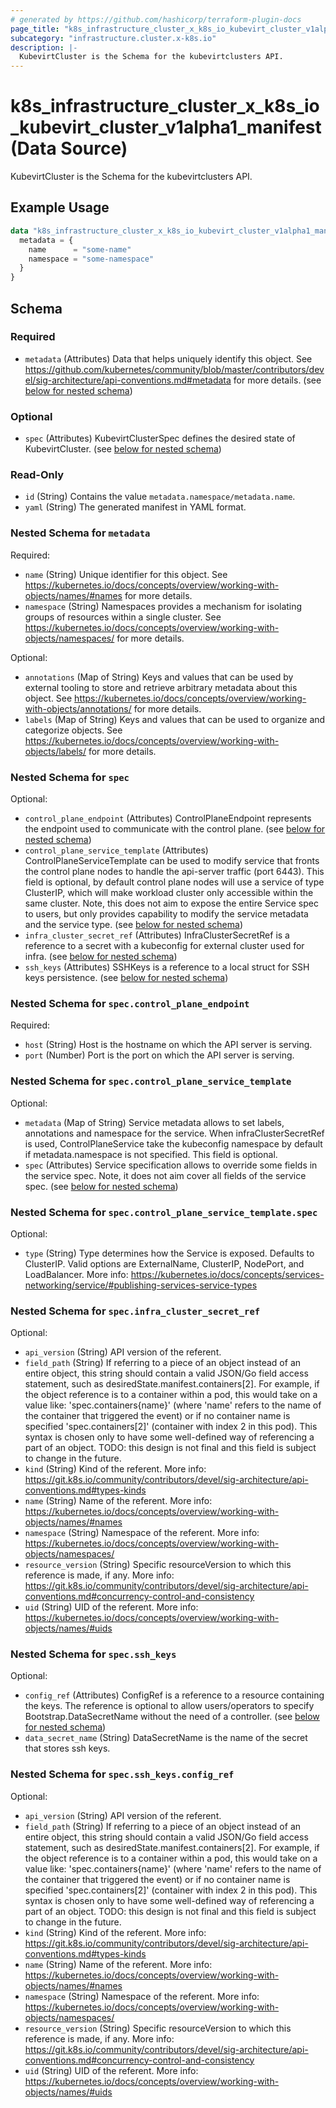 ```yaml
---
# generated by https://github.com/hashicorp/terraform-plugin-docs
page_title: "k8s_infrastructure_cluster_x_k8s_io_kubevirt_cluster_v1alpha1_manifest Data Source - terraform-provider-k8s"
subcategory: "infrastructure.cluster.x-k8s.io"
description: |-
  KubevirtCluster is the Schema for the kubevirtclusters API.
---
```


# k8s_infrastructure_cluster_x_k8s_io_kubevirt_cluster_v1alpha1_manifest (Data Source)

KubevirtCluster is the Schema for the kubevirtclusters API.

## Example Usage

```terraform
data "k8s_infrastructure_cluster_x_k8s_io_kubevirt_cluster_v1alpha1_manifest" "example" {
  metadata = {
    name      = "some-name"
    namespace = "some-namespace"
  }
}
```

<!-- schema generated by tfplugindocs -->
## Schema

### Required

- `metadata` (Attributes) Data that helps uniquely identify this object. See https://github.com/kubernetes/community/blob/master/contributors/devel/sig-architecture/api-conventions.md#metadata for more details. (see [below for nested schema](#nestedatt--metadata))

### Optional

- `spec` (Attributes) KubevirtClusterSpec defines the desired state of KubevirtCluster. (see [below for nested schema](#nestedatt--spec))

### Read-Only

- `id` (String) Contains the value `metadata.namespace/metadata.name`.
- `yaml` (String) The generated manifest in YAML format.

<a id="nestedatt--metadata"></a>
### Nested Schema for `metadata`

Required:

- `name` (String) Unique identifier for this object. See https://kubernetes.io/docs/concepts/overview/working-with-objects/names/#names for more details.
- `namespace` (String) Namespaces provides a mechanism for isolating groups of resources within a single cluster. See https://kubernetes.io/docs/concepts/overview/working-with-objects/namespaces/ for more details.

Optional:

- `annotations` (Map of String) Keys and values that can be used by external tooling to store and retrieve arbitrary metadata about this object. See https://kubernetes.io/docs/concepts/overview/working-with-objects/annotations/ for more details.
- `labels` (Map of String) Keys and values that can be used to organize and categorize objects. See https://kubernetes.io/docs/concepts/overview/working-with-objects/labels/ for more details.


<a id="nestedatt--spec"></a>
### Nested Schema for `spec`

Optional:

- `control_plane_endpoint` (Attributes) ControlPlaneEndpoint represents the endpoint used to communicate with the control plane. (see [below for nested schema](#nestedatt--spec--control_plane_endpoint))
- `control_plane_service_template` (Attributes) ControlPlaneServiceTemplate can be used to modify service that fronts the control plane nodes to handle the api-server traffic (port 6443). This field is optional, by default control plane nodes will use a service of type ClusterIP, which will make workload cluster only accessible within the same cluster. Note, this does not aim to expose the entire Service spec to users, but only provides capability to modify the service metadata and the service type. (see [below for nested schema](#nestedatt--spec--control_plane_service_template))
- `infra_cluster_secret_ref` (Attributes) InfraClusterSecretRef is a reference to a secret with a kubeconfig for external cluster used for infra. (see [below for nested schema](#nestedatt--spec--infra_cluster_secret_ref))
- `ssh_keys` (Attributes) SSHKeys is a reference to a local struct for SSH keys persistence. (see [below for nested schema](#nestedatt--spec--ssh_keys))

<a id="nestedatt--spec--control_plane_endpoint"></a>
### Nested Schema for `spec.control_plane_endpoint`

Required:

- `host` (String) Host is the hostname on which the API server is serving.
- `port` (Number) Port is the port on which the API server is serving.


<a id="nestedatt--spec--control_plane_service_template"></a>
### Nested Schema for `spec.control_plane_service_template`

Optional:

- `metadata` (Map of String) Service metadata allows to set labels, annotations and namespace for the service. When infraClusterSecretRef is used, ControlPlaneService take the kubeconfig namespace by default if metadata.namespace is not specified. This field is optional.
- `spec` (Attributes) Service specification allows to override some fields in the service spec. Note, it does not aim cover all fields of the service spec. (see [below for nested schema](#nestedatt--spec--control_plane_service_template--spec))

<a id="nestedatt--spec--control_plane_service_template--spec"></a>
### Nested Schema for `spec.control_plane_service_template.spec`

Optional:

- `type` (String) Type determines how the Service is exposed. Defaults to ClusterIP. Valid options are ExternalName, ClusterIP, NodePort, and LoadBalancer. More info: https://kubernetes.io/docs/concepts/services-networking/service/#publishing-services-service-types



<a id="nestedatt--spec--infra_cluster_secret_ref"></a>
### Nested Schema for `spec.infra_cluster_secret_ref`

Optional:

- `api_version` (String) API version of the referent.
- `field_path` (String) If referring to a piece of an object instead of an entire object, this string should contain a valid JSON/Go field access statement, such as desiredState.manifest.containers[2]. For example, if the object reference is to a container within a pod, this would take on a value like: 'spec.containers{name}' (where 'name' refers to the name of the container that triggered the event) or if no container name is specified 'spec.containers[2]' (container with index 2 in this pod). This syntax is chosen only to have some well-defined way of referencing a part of an object. TODO: this design is not final and this field is subject to change in the future.
- `kind` (String) Kind of the referent. More info: https://git.k8s.io/community/contributors/devel/sig-architecture/api-conventions.md#types-kinds
- `name` (String) Name of the referent. More info: https://kubernetes.io/docs/concepts/overview/working-with-objects/names/#names
- `namespace` (String) Namespace of the referent. More info: https://kubernetes.io/docs/concepts/overview/working-with-objects/namespaces/
- `resource_version` (String) Specific resourceVersion to which this reference is made, if any. More info: https://git.k8s.io/community/contributors/devel/sig-architecture/api-conventions.md#concurrency-control-and-consistency
- `uid` (String) UID of the referent. More info: https://kubernetes.io/docs/concepts/overview/working-with-objects/names/#uids


<a id="nestedatt--spec--ssh_keys"></a>
### Nested Schema for `spec.ssh_keys`

Optional:

- `config_ref` (Attributes) ConfigRef is a reference to a resource containing the keys. The reference is optional to allow users/operators to specify Bootstrap.DataSecretName without the need of a controller. (see [below for nested schema](#nestedatt--spec--ssh_keys--config_ref))
- `data_secret_name` (String) DataSecretName is the name of the secret that stores ssh keys.

<a id="nestedatt--spec--ssh_keys--config_ref"></a>
### Nested Schema for `spec.ssh_keys.config_ref`

Optional:

- `api_version` (String) API version of the referent.
- `field_path` (String) If referring to a piece of an object instead of an entire object, this string should contain a valid JSON/Go field access statement, such as desiredState.manifest.containers[2]. For example, if the object reference is to a container within a pod, this would take on a value like: 'spec.containers{name}' (where 'name' refers to the name of the container that triggered the event) or if no container name is specified 'spec.containers[2]' (container with index 2 in this pod). This syntax is chosen only to have some well-defined way of referencing a part of an object. TODO: this design is not final and this field is subject to change in the future.
- `kind` (String) Kind of the referent. More info: https://git.k8s.io/community/contributors/devel/sig-architecture/api-conventions.md#types-kinds
- `name` (String) Name of the referent. More info: https://kubernetes.io/docs/concepts/overview/working-with-objects/names/#names
- `namespace` (String) Namespace of the referent. More info: https://kubernetes.io/docs/concepts/overview/working-with-objects/namespaces/
- `resource_version` (String) Specific resourceVersion to which this reference is made, if any. More info: https://git.k8s.io/community/contributors/devel/sig-architecture/api-conventions.md#concurrency-control-and-consistency
- `uid` (String) UID of the referent. More info: https://kubernetes.io/docs/concepts/overview/working-with-objects/names/#uids
